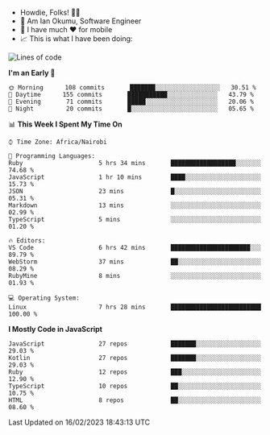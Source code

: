 
* Howdie, Folks! 👋🤓
* 🤪 Am Ian Okumu, Software Engineer
* 📱 I have much ❤️ for mobile
* 📈 This is what I have been doing:
  
<!-- <a href="https://otsembo.github.io/OtsemboPortfolio/" style="margin-right:.5%; margin-top=.5%;">
  <img align="center" src="https://github-readme-stats.vercel.app/api/top-langs/?username=otsembo&layout=compact" />
</a> -->

<!--START_SECTION:waka-->
![Lines of code](https://img.shields.io/badge/From%20Hello%20World%20I%27ve%20Written-861%20Thousand%20lines%20of%20code-blue)

**I'm an Early 🐤** 

```text
🌞 Morning      108 commits       ███████░░░░░░░░░░░░░░░░░░   30.51 % 
🌆 Daytime      155 commits       ███████████░░░░░░░░░░░░░░   43.79 % 
🌃 Evening       71 commits       █████░░░░░░░░░░░░░░░░░░░░   20.06 % 
🌙 Night         20 commits       █░░░░░░░░░░░░░░░░░░░░░░░░   05.65 % 

```


📊 **This Week I Spent My Time On** 

```text
⌚︎ Time Zone: Africa/Nairobi

💬 Programming Languages: 
Ruby                     5 hrs 34 mins       ██████████████████░░░░░░░   74.68 % 
JavaScript               1 hr 10 mins        ████░░░░░░░░░░░░░░░░░░░░░   15.73 % 
JSON                     23 mins             █░░░░░░░░░░░░░░░░░░░░░░░░   05.31 % 
Markdown                 13 mins             ░░░░░░░░░░░░░░░░░░░░░░░░░   02.99 % 
TypeScript               5 mins              ░░░░░░░░░░░░░░░░░░░░░░░░░   01.20 % 

🔥 Editors: 
VS Code                  6 hrs 42 mins       ██████████████████████░░░   89.79 % 
WebStorm                 37 mins             ██░░░░░░░░░░░░░░░░░░░░░░░   08.29 % 
RubyMine                 8 mins              ░░░░░░░░░░░░░░░░░░░░░░░░░   01.93 % 

💻 Operating System: 
Linux                    7 hrs 28 mins       █████████████████████████   100.00 % 

```

**I Mostly Code in JavaScript** 

```text
JavaScript               27 repos            ███████░░░░░░░░░░░░░░░░░░   29.03 % 
Kotlin                   27 repos            ███████░░░░░░░░░░░░░░░░░░   29.03 % 
Ruby                     12 repos            ███░░░░░░░░░░░░░░░░░░░░░░   12.90 % 
TypeScript               10 repos            ██░░░░░░░░░░░░░░░░░░░░░░░   10.75 % 
HTML                     8 repos             ██░░░░░░░░░░░░░░░░░░░░░░░   08.60 % 

```



 Last Updated on 16/02/2023 18:43:13 UTC
<!--END_SECTION:waka-->

<br />
<br />
<br />
<br />
<br />
  
  </div>
<!---
otsembo/otsembo is a ✨ special ✨ repository because its `README.md` (this file) appears on your GitHub profile.
You can click the Preview link to take a look at your changes.
--->
